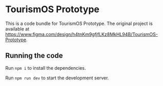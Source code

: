 
  # TourismOS Prototype

  This is a code bundle for TourismOS Prototype. The original project is available at https://www.figma.com/design/h4tnKm9gfjfLKz8MkHL94B/TourismOS-Prototype.

  ## Running the code

  Run `npm i` to install the dependencies.

  Run `npm run dev` to start the development server.
  